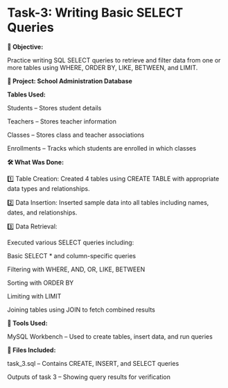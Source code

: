 # Task-3: Writing Basic SELECT Queries

**🎯 Objective:**

Practice writing SQL SELECT queries to retrieve and filter data from one or more tables using WHERE, ORDER BY, LIKE, BETWEEN, and LIMIT.


**🏫 Project: School Administration Database**


**Tables Used:**

Students – Stores student details

Teachers – Stores teacher information

Classes – Stores class and teacher associations

Enrollments – Tracks which students are enrolled in which classes


**🛠️ What Was Done:**

1️⃣ Table Creation:
Created 4 tables using CREATE TABLE with appropriate data types and relationships.

2️⃣ Data Insertion:
Inserted sample data into all tables including names, dates, and relationships.

3️⃣ Data Retrieval:

Executed various SELECT queries including:

Basic SELECT * and column-specific queries

Filtering with WHERE, AND, OR, LIKE, BETWEEN

Sorting with ORDER BY

Limiting with LIMIT

Joining tables using JOIN to fetch combined results


**🧰 Tools Used:**

MySQL Workbench – Used to create tables, insert data, and run queries

**📁 Files Included:**

task_3.sql – Contains CREATE, INSERT, and SELECT queries

Outputs of task 3 – Showing query results for verification
